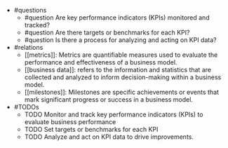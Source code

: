 - #questions
	- #question Are key performance indicators (KPIs) monitored and tracked?
	- #question Are there targets or benchmarks for each KPI?
	- #question Is there a process for analyzing and acting on KPI data?
- #relations
	- [[metrics]]: Metrics are quantifiable measures used to evaluate the performance and effectiveness of a business model.
	- [[business data]]: refers to the information and statistics that are collected and analyzed to inform decision-making within a business model.
	- [[milestones]]: Milestones are specific achievements or events that mark significant progress or success in a business model.
- #TODOs
	- TODO Monitor and track key performance indicators (KPIs) to evaluate business performance
	- TODO  Set targets or benchmarks for each KPI
	- TODO  Analyze and act on KPI data to drive improvements.











